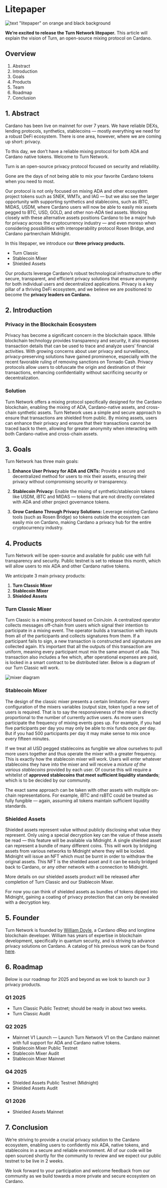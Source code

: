 
# Litepaper

![text "litepaper" on orange and black background](media/litepaper-text-image.webp)

**We’re excited to release the Turn Network litepaper.** This article will explain the vision of Turn, an open-source mixing protocol on Cardano.

## Overview

1. Abstract
2. Introduction
3. Goals
4. Products
5. Team
6. Roadmap
7. Conclusion

## 1. Abstract 

Cardano has been live on mainnet for over 7 years. We have reliable DEXs, lending protocols, synthetics, stablecoins — mostly everything we need for a robust DeFi ecosystem. There is one area, however, where we are coming up short: privacy.

To this day, we don’t have a reliable mixing protocol for both ADA and Cardano native tokens. Welcome to Turn Network.

Turn is an open-source privacy protocol focused on security and reliability.

Gone are the days of not being able to mix your favorite Cardano tokens when you need to most.

Our protocol is not only focused on mixing ADA and other ecosystem project tokens such as SNEK, WMTx, and IAG — but we also see the larger opportunity with supporting synthetics and stablecoins, such as iBTC, MIDAS, USDM, where Cardano users will now be able to easily mix assets pegged to BTC, USD, GOLD, and other non-ADA tied assets. Working closely with these alternative assets positions Cardano to be a major hub for privacy across the cryptocurrency industry — and even moreso when considering possibilities with interoperability protocol Rosen Bridge, and Cardano partnerchain Midnight.

In this litepaper, we introduce our **three privacy products.**

- Turn Classic
- Stablecoin Mixer
- Shielded Assets

Our products leverage Cardano’s robust technological infrastructure to offer secure, transparent, and efficient privacy solutions that ensure anonymity for both individual users and decentralized applications. Privacy is a key pillar of a thriving DeFi ecosystem, and we believe we are positioned to become the **privacy leaders on Cardano.**

## 2. Introduction 

### Privacy in the Blockchain Ecosystem

Privacy has become a significant concern in the blockchain space. While blockchain technology provides transparency and security, it also exposes transaction details that can be used to trace and analyze users’ financial activities. With growing concerns about user privacy and surveillance, privacy-preserving solutions have gained prominence, especially with the recent favorable ruling of removing sanctions on Tornado Cash. Privacy protocols allow users to obfuscate the origin and destination of their transactions, enhancing confidentiality without sacrificing security or decentralization.

### Solution 

Turn Network offers a mixing protocol specifically designed for the Cardano blockchain, enabling the mixing of ADA, Cardano-native assets, and cross-chain synthetic assets. Turn Network uses a simple and secure approach to ensure that transactions are shielded from public. By mixing assets, users can enhance their privacy and ensure that their transactions cannot be traced back to them, allowing for greater anonymity when interacting with both Cardano-native and cross-chain assets.

## 3. Goals

Turn Network has three main goals:


1. **Enhance User Privacy for ADA and CNTs:** Provide a secure and decentralized method for users to mix their assets, ensuring their privacy without compromising security or transparency.

2. **Stablecoin Privacy:** Enable the mixing of synthetic/stablecoin tokens like USDM, iBTC and MIDAS — tokens that are not directly correlated with ADA and other project governance tokens.
3. **Grow Cardano Through Privacy Solutions:** Leverage existing Cardano tools (such as Rosen Bridge) so tokens outside the ecosystem can easily mix on Cardano, making Cardano a privacy hub for the entire cryptocurrency industry.

## 4. Products
Turn Network will be open-source and available for public use with full transparency and security. Public testnet is set to release this month, which will allow users to mix ADA and other Cardano native tokens.

We anticipate 3 main privacy products:

1. **Turn Classic Mixer**
2. **Stablecoin Mixer**
3. **Shielded Assets**

### Turn Classic Mixer

Turn Classic is a mixing protocol based on CoinJoin. A centralized operator collects messages off-chain from users which signal their intention to participate in a mixing event. The operator builds a transaction with inputs from all of the participants and collects signatures from them. If a participant fails to sign, a new transaction is constructed and signatures are collected again. It’s important that all the outputs of this transaction are uniform, meaning every participant must mix the same amount of ada. This transaction also includes a fee which, after operational expenses are paid, is locked in a smart contract to be distributed later. Below is a diagram of our Turn Classic will work.

![mixer diagram](media/turn-ceremony-diagram.webp)

### Stablecoin Mixer

The design of the classic mixer presents a certain limitation. For every configuration of the mixers variables (output size, token type) a new set of users is required. That is to say the responsiveness of the mixer is directly proportional to the number of currently active users. As more users participate the frequency of mixing events goes up. For example, if you had five participants per day you may only be able to mix funds once per day. But if you had 500 participants per day it may make sense to mix once every fifteen minutes.

If we treat all USD pegged stablecoins as fungible we allow ourselves to pull more users together and thus operate the mixer with a greater frequency. This is exactly how the stablecoin mixer will work. Users will enter whatever stablecoins they have into the mixer and will receive a *mixture of the various stablecoins* provided by each user. Of course this will require a whitelist of **approved stablecoins that meet sufficient liquidity standards**; which is to be decided by our community.

The exact same approach can be taken with other assets with multiple on-chain representations. For example, iBTC and rsBTC could be treated as fully fungible — again, assuming all tokens maintain sufficient liquidity standards.

### Shielded Assets

Shielded assets represent value without publicly disclosing what value they represent. Only using a special decryption key can the value of these assets be read — this feature will be available via Midnight. A single shielded asset can represent a bundle of many different coins. This will work by bridging assets from various networks to Midnight where they will be locked. Midnight will issue an NFT which must be burnt in order to withdraw the original assets. This NFT is the shielded asset and it can be easily bridged back to Cardano, or any other network with a connection to Midnight.

More details on our shielded assets product will be released after completion of Turn Classic and our Stablecoin Mixer.

For now you can think of shielded assets as bundles of tokens dipped into Midnight, gaining a coating of privacy protection that can only be revealed with a decryption key.


## 5. Founder

Turn Network is founded by [William Doyle](https://x.com/william00000010), a Cardano dRep and longtime blockchain developer. William has years of expertise in blockchain development, specifically in quantum security, and is striving to advance privacy solutions on Cardano. A catalog of his previous work can be found [here](https://projects.williamdoyle.ca/).

## 6. Roadmap

Below is our roadmap for 2025 and beyond as we look to launch our 3 privacy products.

### Q1 2025

- Turn Classic Public Testnet; should be ready in about two weeks.
- Turn Classic Audit

### Q2 2025

- Mainnet V1 Launch — Launch Turn Network V1 on the Cardano mainnet with full support for ADA and Cardano native tokens.
- Stablecoin Mixer Public Testnet
- Stablecoin Mixer Audit
- Stablecoin Mixer Mainnet

### Q4 2025

- Shielded Assets Public Testnet (Midnight)
- Shielded Assets Audit

### Q1 2026

- Shielded Assets Mainnet

## 7. Conclusion

We’re striving to provide a crucial privacy solution to the Cardano ecosystem, enabling users to confidently mix ADA, native tokens, and stablecoins in a secure and reliable environment. All of our code will be open sourced shortly for the community to review and we expect our public testnet to be live in 2 weeks.

We look forward to your participation and welcome feedback from our community as we build towards a more private and secure ecosystem on Cardano.
